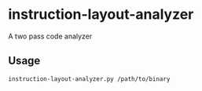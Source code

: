 # instruction-layout-analyzer #

A two pass code analyzer

## Usage ##


```
instruction-layout-analyzer.py /path/to/binary
```


